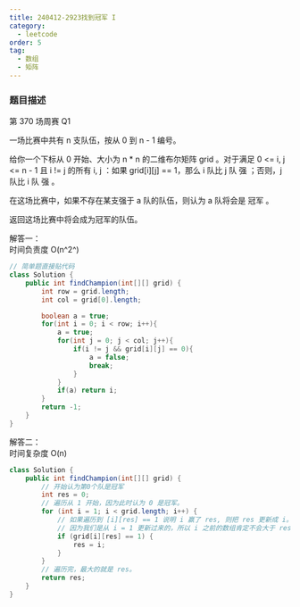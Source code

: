 ```yaml
---
title: 240412-2923找到冠军 I
category:
  - leetcode
order: 5
tag:
  - 数组
  - 矩阵
---
```


### 题目描述
第 370 场周赛 Q1  

一场比赛中共有 n 支队伍，按从 0 到  n - 1 编号。

给你一个下标从 0 开始、大小为 n * n 的二维布尔矩阵 grid 。对于满足 0 <= i, j <= n - 1 且 i != j 的所有 i, j ：如果 grid[i][j] == 1，那么 i 队比 j 队 强 ；否则，j 队比 i 队 强 。

在这场比赛中，如果不存在某支强于 a 队的队伍，则认为 a 队将会是 冠军 。

返回这场比赛中将会成为冠军的队伍。

解答一：  
时间负责度 O(n^2^)
```java
// 简单题直接贴代码 
class Solution {
    public int findChampion(int[][] grid) {
        int row = grid.length;
        int col = grid[0].length;

        boolean a = true;
        for(int i = 0; i < row; i++){
            a = true;
            for(int j = 0; j < col; j++){
                if(i != j && grid[i][j] == 0){
                    a = false;
                    break;
                }
            }
            if(a) return i;
        }
        return -1;
    }
}
```

解答二：  
时间复杂度 O(n) 
```java
class Solution {
    public int findChampion(int[][] grid) {
        // 开始认为第0个队是冠军
        int res = 0;
        // 遍历从 1 开始，因为此时认为 0 是冠军。
        for (int i = 1; i < grid.length; i++) {
            // 如果遍历到 [i][res] == 1 说明 i 赢了 res, 则把 res 更新成 i。此时认为 i 是冠军。
            // 因为我们是从 i = 1 更新过来的，所以 i 之前的数组肯定不会大于 res，如果大于 res 就不会走到这一步。所以继续 i+1 遍历即可。
            if (grid[i][res] == 1) {
                res = i;
            }
        }
        // 遍历完，最大的就是 res。
        return res;
    }
}
```